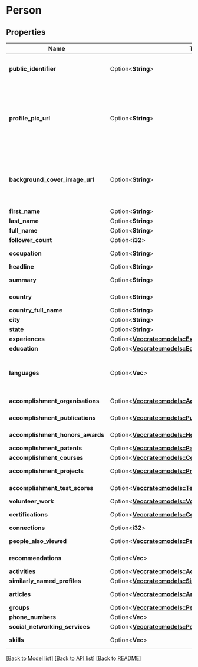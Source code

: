 # Person

## Properties

Name | Type | Description | Notes
------------ | ------------- | ------------- | -------------
**public_identifier** | Option<**String**> |                  The vanity identifier of the public LinkedIn profile.                 The vanity identifier comes after the `/in/` part of the LinkedIn Profile URL                 in the following format: `https://www.linkedin.com/in/<public_identifier>`              | [optional]
**profile_pic_url** | Option<**String**> |                  A temporary link to the user's profile picture that is valid for 30 minutes.                  The temporal nature of the link is by design to prevent having Proxycurl be the mirror for the images.                 The developer is expected to handle these images by downloading the image and re-hosting the image.                 See [this post](https://nubela.co/blog/why-is-the-api-returning-s3-links-for-profile-pictures-scraped-from-linkedin-profiles/) for context.                 Some profile pictures might be of the standard LinkedIn's profile picture placeholder. It is so because. See [this post](https://nubela.co/blog/why-do-most-linkedin-profiles-fetched-via-the-person-profile-endpoint-return-a-placeholder-profile-picture/) for context.              | [optional]
**background_cover_image_url** | Option<**String**> |                  A temporary link to the user's background cover picture                 that is valid for 30 minutes.                 The temporal nature of the link is by design to prevent                 having Proxycurl be the mirror for the images.                 The developer is expected to handle these images                  by downloading the image and re-hosting the image.                  See [this post](https://nubela.co/blog/why-is-the-api-returning-s3-links-for-profile-pictures-scraped-from-linkedin-profiles/) for context.              | [optional]
**first_name** | Option<**String**> | First name of the user. | [optional]
**last_name** | Option<**String**> | Last name of the user. | [optional]
**full_name** | Option<**String**> |                  Full name of the user (`first_name` + `last_name`)              | [optional]
**follower_count** | Option<**i32**> | Follower count for this profile | [optional]
**occupation** | Option<**String**> |                  The title and company name of the user's current employment.              | [optional]
**headline** | Option<**String**> |                  The tagline written by the user for his profile.              | [optional]
**summary** | Option<**String**> |                  A blurb (longer than the tagline) written by the user for his profile.              | [optional]
**country** | Option<**String**> |                  The user's country of residence depicted by                 a 2-letter country code (ISO 3166-1 alpha-2).              | [optional]
**country_full_name** | Option<**String**> | The user's country of residence, in English words. | [optional]
**city** | Option<**String**> | The city that the user is living at. | [optional]
**state** | Option<**String**> | The state that the user is living at. | [optional]
**experiences** | Option<[**Vec<crate::models::Experience>**](Experience.md)> | The user's list of historic work experiences. | [optional]
**education** | Option<[**Vec<crate::models::Education>**](Education.md)> | The user's list of education background. | [optional]
**languages** | Option<**Vec<String>**> |                  A list of languages that the user claims to be familiar with,                 and has added to his/her profile.                 Do note that we do not have the proficiency level as                 that data point is not available on a public LinkedIn profile.              | [optional]
**accomplishment_organisations** | Option<[**Vec<crate::models::AccomplishmentOrg>**](AccomplishmentOrg.md)> |                  List of noteworthy organizations that this user is part of.              | [optional]
**accomplishment_publications** | Option<[**Vec<crate::models::Publication>**](Publication.md)> |                  List of noteworthy publications that this user has partook in.              | [optional]
**accomplishment_honors_awards** | Option<[**Vec<crate::models::HonourAward>**](HonourAward.md)> |                  List of noteworthy honours and awards that this user has won.              | [optional]
**accomplishment_patents** | Option<[**Vec<crate::models::Patent>**](Patent.md)> | List of noteworthy patents won by this user. | [optional]
**accomplishment_courses** | Option<[**Vec<crate::models::Course>**](Course.md)> | List of noteworthy courses partook by this user. | [optional]
**accomplishment_projects** | Option<[**Vec<crate::models::Project>**](Project.md)> |                  List of noteworthy projects undertaken by this user.              | [optional]
**accomplishment_test_scores** | Option<[**Vec<crate::models::TestScore>**](TestScore.md)> |                  List of noteworthy test scores accomplished by this user.              | [optional]
**volunteer_work** | Option<[**Vec<crate::models::VolunteeringExperience>**](VolunteeringExperience.md)> | List of historic volunteer work experiences. | [optional]
**certifications** | Option<[**Vec<crate::models::Certification>**](Certification.md)> |                  List of noteworthy certifications accomplished by this user.              | [optional]
**connections** | Option<**i32**> | Total *count* of LinkedIn connections. | [optional]
**people_also_viewed** | Option<[**Vec<crate::models::PeopleAlsoViewed>**](PeopleAlsoViewed.md)> |                  A list of other LinkedIn profiles closely related to this user.              | [optional]
**recommendations** | Option<**Vec<String>**> |                  List of recommendations made by other users about this profile.              | [optional]
**activities** | Option<[**Vec<crate::models::Activity>**](Activity.md)> | A list of LinkedIn status activities. | [optional]
**similarly_named_profiles** | Option<[**Vec<crate::models::SimilarProfile>**](SimilarProfile.md)> |                  A list of other LinkedIn profiles with similar names.              | [optional]
**articles** | Option<[**Vec<crate::models::Article>**](Article.md)> |                  A list of content-based articles posted by this user.              | [optional]
**groups** | Option<[**Vec<crate::models::PersonGroup>**](PersonGroup.md)> |                  A list of LinkedIn groups that this user is a part of.\",              | [optional]
**phone_numbers** | Option<**Vec<String>**> |  | [optional]
**social_networking_services** | Option<[**Vec<crate::models::PersonSocialNetworkingService>**](PersonSocialNetworkingService.md)> |  | [optional]
**skills** | Option<**Vec<String>**> | A list of keyword-based skills that this user boasts of on his LinkedIn profile. | [optional]

[[Back to Model list]](../README.md#documentation-for-models) [[Back to API list]](../README.md#documentation-for-api-endpoints) [[Back to README]](../README.md)


